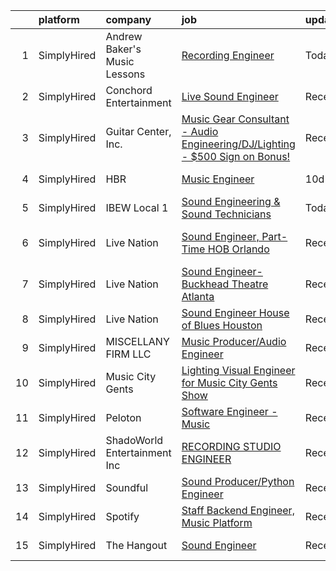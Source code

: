 

|    | platform    | company                      | job                                                                                                                                                                                    | update_time   | location             |
|---:|:------------|:-----------------------------|:---------------------------------------------------------------------------------------------------------------------------------------------------------------------------------------|:--------------|:---------------------|
|  1 | SimplyHired | Andrew Baker's Music Lessons | [Recording Engineer](https://www.simplyhired.com/job/N6t6TshIueCAnhHA8s9Mvp_R_QASfQJF5IqetJVWRFBGPDnJ4y3ikA?q=music+engineer)                                                          | Today         | North Brunswick, NJ  |
|  2 | SimplyHired | Conchord Entertainment       | [Live Sound Engineer](https://www.simplyhired.com/job/UEA40oo_tuyiPqvpC2XRNDDUAd6VWYQaSSZopTq90hge9e7ynS5vdw?q=music+engineer)                                                         | Recently      | Boston, MA           |
|  3 | SimplyHired | Guitar Center, Inc.          | [Music Gear Consultant - Audio Engineering/DJ/Lighting - $500 Sign on Bonus!](https://www.simplyhired.com/job/A1q2-hoFBf33n2hzvrtqJdUCpA-f5UgA83I6sNug1CkHmCGdLFdqzA?q=music+engineer) | Recently      | Nashville, TN        |
|  4 | SimplyHired | HBR                          | [Music Engineer](https://www.simplyhired.com/job/Elycl0USvzcrLYQXeYlKp0SlG_qWzxaHlmshcLTVc_AOkRNFqhizVA?q=music+engineer)                                                              | 10d           | Conway, SC           |
|  5 | SimplyHired | IBEW Local 1                 | [Sound Engineering & Sound Technicians](https://www.simplyhired.com/job/kn8TdwewfyaZWrubD7_erZhOYJ-CRhrnUeOYBTEBP4-lOalZukTG-g?q=music+engineer)                                       | Today         | St. Louis, MO        |
|  6 | SimplyHired | Live Nation                  | [Sound Engineer, Part-Time HOB Orlando](https://www.simplyhired.com/job/Bmu8LQ8XPjN0_Dz5oEbzInNBkyhp21Od5tH1ppVKGBMlwSufSS6-cQ?q=music+engineer)                                       | Recently      | Lake Buena Vista, FL |
|  7 | SimplyHired | Live Nation                  | [Sound Engineer-Buckhead Theatre Atlanta](https://www.simplyhired.com/job/CS_P1LrQEVWhUzfOy9HGh8tKdpV6HYhrpLJTOl-mNWdUzrFJGN3YUA?q=music+engineer)                                     | Recently      | Atlanta, GA          |
|  8 | SimplyHired | Live Nation                  | [Sound Engineer House of Blues Houston](https://www.simplyhired.com/job/3bP4EqfqcSZwTHjgXq4y6eZ4GM2m8LyUfaPtckFtRDgrqJIDpSMMgg?q=music+engineer)                                       | Recently      | Houston, TX          |
|  9 | SimplyHired | MISCELLANY FIRM LLC          | [Music Producer/Audio Engineer](https://www.simplyhired.com/job/CauDalyE9hXbMXdSbazwqDW7YKDzG8v1fRtKunFj1qkqdTmdF1F8DQ?q=music+engineer)                                               | Recently      | Fort Myers, FL       |
| 10 | SimplyHired | Music City Gents             | [Lighting Visual Engineer for Music City Gents Show](https://www.simplyhired.com/job/Mge6FDdOK1n5PGnpPMq4rPdS1B5DS4Mg_FflYXUZEwQcvAS6kMSI5w?q=music+engineer)                          | Recently      | Nashville, TN        |
| 11 | SimplyHired | Peloton                      | [Software Engineer - Music](https://www.simplyhired.com/job/ykjT3tTHrJeAADE8rmtccMhbtLaXqkTl6wiqGEk4aZ5uCVNMd1eAGA?q=music+engineer)                                                   | Recently      | Atlanta, GA          |
| 12 | SimplyHired | ShadoWorld Entertainment Inc | [RECORDING STUDIO ENGINEER](https://www.simplyhired.com/job/GwCuzAE1Z75JKGOc64ylj3GPMzBTziX1HpRLOs1Ry1SWuirAjqBXVA?q=music+engineer)                                                   | Recently      | Los Angeles, CA      |
| 13 | SimplyHired | Soundful                     | [Sound Producer/Python Engineer](https://www.simplyhired.com/job/fKwTfqRWVzhZJJT6yoybTUB5_pL76wxlddnu6kqy2_naoU7JVaHVBQ?q=music+engineer)                                              | Recently      | Remote               |
| 14 | SimplyHired | Spotify                      | [Staff Backend Engineer, Music Platform](https://www.simplyhired.com/job/IoeV8PhqQ8PehTU7Rg2O45miuItnF7VkpUdLR53SuAcgR8FYosIUVA?q=music+engineer)                                      | Recently      | New York, NY         |
| 15 | SimplyHired | The Hangout                  | [Sound Engineer](https://www.simplyhired.com/job/pPtma4KfpJL8yv0IV160PCctZ7zJieTNPnwDrISJ5-REzhgDQyRTVw?q=music+engineer)                                                              | Recently      | Myrtle Beach, SC     |
